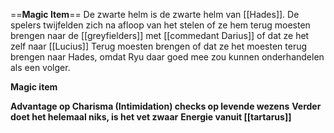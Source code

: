 ==**Magic Item**==
De zwarte helm is de zwarte helm van [[Hades]]. De spelers twijfelden zich na afloop van het stelen of ze hem terug moesten brengen naar de [[greyfielders]] met [[commedant Darius]] of dat ze het zelf naar [[Lucius]] Terug moesten brengen of dat ze het moesten terug brengen naar Hades, omdat Ryu daar goed mee zou kunnen onderhandelen als een volger. 

**Magic item**

**Advantage op Charisma (Intimidation) checks op levende wezens**
**Verder doet het helemaal niks, is het vet zwaar**
**Energie vanuit [[tartarus]]**


